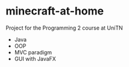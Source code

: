 # minecraft-at-home

Project for the Programming 2 course at UniTN

- Java
- OOP
- MVC paradigm
- GUI with JavaFX
